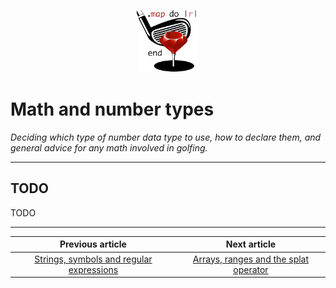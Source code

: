 <p align="center"><img width="100" src="../assets/golf.png"></p>

# Math and number types

*Deciding which type of number data type to use, how to declare them, and general advice for any math involved in golfing.*

------

## TODO

TODO

------

|             Previous article             |               Next article               |
| :--------------------------------------: | :--------------------------------------: |
| [Strings, symbols and regular expressions](../articles/4.md) | [Arrays, ranges and the splat operator](../articles/6.md) |

